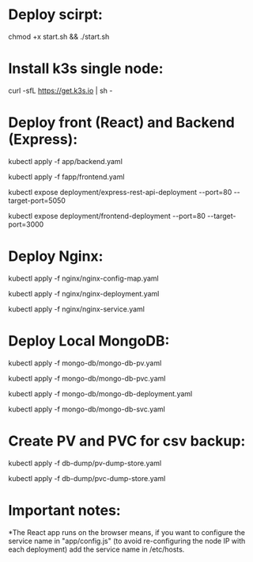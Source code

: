 # Deploy scirpt:
  chmod +x start.sh &&
  ./start.sh

# Install k3s single node:

curl -sfL https://get.k3s.io | sh -


# Deploy front (React) and Backend (Express):

kubectl apply -f app/backend.yaml

kubectl apply -f fapp/frontend.yaml

kubectl expose deployment/express-rest-api-deployment --port=80 --target-port=5050

kubectl expose deployment/frontend-deployment --port=80 --target-port=3000

# Deploy Nginx:

kubectl apply -f nginx/nginx-config-map.yaml

kubectl apply -f nginx/nginx-deployment.yaml

kubectl apply -f nginx/nginx-service.yaml

# Deploy Local MongoDB:

kubectl apply -f mongo-db/mongo-db-pv.yaml

kubectl apply -f mongo-db/mongo-db-pvc.yaml

kubectl apply -f mongo-db/mongo-db-deployment.yaml

kubectl apply -f mongo-db/mongo-db-svc.yaml

# Create PV and PVC for csv backup:

kubectl apply -f db-dump/pv-dump-store.yaml

kubectl apply -f db-dump/pvc-dump-store.yaml


# Important notes:

*The React app runs on the browser means, if you want to configure the service name in "app/config.js" (to avoid re-configuring the node IP with each deployment) add the service name in /etc/hosts.


